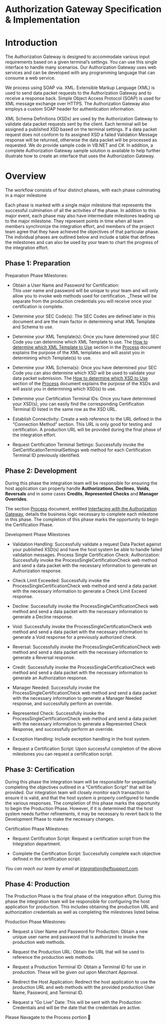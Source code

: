 # Authorization Gateway Specification & Implementation

# Introduction 

The Authorization Gateway is designed to accommodate various input requirements based on a given terminal’s settings. You can use this single interface to handle many scenarios. Our Authorization Gateway uses web services and can be developed with any programming language that can consume a web service.

We process using SOAP via. XML. Extensible Markup Language (XML) is used to send data packet requests to the Authorization Gateway and to receive a response back. Simple Object Access Protocol (SOAP) is used for XML message exchange over HTTPS. The Authorization Gateway also employs a custom SOAP header for authentication information. 

XML Schema Definitions (XSDs) are used by the Authorization Gateway to validate data packet requests sent by the client. Each terminal will be assigned a published XSD based on the terminal settings. If a data packet request does not conform to its assigned XSD a failed Validation Message response will be returned, otherwise the data packet will be processed as requested.
We do provide sample code in VB.NET and C#. In addition, a complete Authorization Gateway sample solution is available to help further illustrate how to create an interface that uses the Authorization Gateway.

# Overview

The workflow consists of four distinct phases, with each phase culminating in a major milestone
 

Each phase is marked with a single major milestone that represents the successful culmination of all the activities of the phase. In addition to this major event, each phase may also have intermediate milestones leading up to the major milestone. They represent points in time when all team members synchronize the integration effort, and members of the project team agree that they have achieved the objectives of that particular phase.
The individual phases are outlined below and include a table that defines the milestones and can also be used by your team to chart the progress of the integration effort.

## Phase 1:  Preparation

Preparation Phase Milestones:

- Obtain a User Name and Password for Certification:  
This user name and password will be unique to your team and will only allow you to invoke web methods used for certification. _These will be separate from the production credentials you will receive once your certification is complete. 

- Determine your SEC Code(s):  The SEC Codes are defined later in this document and are the main factor in determining what XML Template and Schema to use.

- Determine your XML Template(s):  Once you have determined your SEC Code you can determine which XML Template to use.  The [How to determine which XML Template to Use](https://github.com/kcskw/PayaServices/blob/patch-1/Authorization%20Gateway/Process.md#how-to-determine-which-xml-template-to-use) section in the [Process](https://github.com/kcskw/PayaServices/blob/patch-1/Authorization%20Gateway/Process.md) document explains the purpose of the XML templates and will assist you in determining which Template(s) to use.

- Determine your XML Schema(s): Once you have determined your SEC Code you can also determine which XSD will be used to validate your data packet submission.  The [How to determine which XSD to Use](https://github.com/kcskw/PayaServices/blob/patch-1/Authorization%20Gateway/Process.md#how-to-determine-which-xsd-to-use) section of the [Process](https://github.com/kcskw/PayaServices/blob/patch-1/Authorization%20Gateway/Process.md) document explains the purpose of the XSDs and will assist you in determining which XSD(s) to use.

- Determine your Certification Terminal IDs: Once you have determined your XSD(s), you can easily find the corresponding Certification Terminal ID listed in the same row as the XSD URL. 

- Establish Connectivity: Create a web reference to the URL defined in the “Connection Method” section. This URL is only good for testing and certification.  A production URL will be provided during the final phase of the integration effort.

- Request Certification Terminal Settings: Successfully invoke the GetCertificationTerminalSettings web method for each Certification Terminal ID previously identified.

## Phase 2: Development

During this phase the integration team will be responsible for ensuring the host application can properly handle **Authorizations**, **Declines**, **Voids**, **Reversals** and in some cases **Credits**, **Represented Checks** and **Manager Overrides**. 

The section [Process](https://github.com/kcskw/PayaServices/blob/patch-1/Authorization%20Gateway/Process.md) document, entitled [Interfacing with the Authorization Gateway](https://github.com/kcskw/PayaServices/blob/patch-1/Authorization%20Gateway/Process.md#phase-2-development), details the business logic necessary to complete each milestone in this phase. The completion of this phase marks the opportunity to begin the Certification Phase.


Development Phase Milestones

- Validation Handling: Successfully validate a request Data Packet against your published XSD(s) and have the host system be able to handle failed validation messages.
Process Single Certification Check:
Authorization: Successfully invoke the ProcessSingleCertificationCheck web method and send a data packet with the necessary information to generate an Authorization response.

- Check Limit Exceeded: Successfully invoke the ProcessSingleCertificationCheck web method and send a data packet with the necessary information to generate a Check Limit Exceed response.

- Decline: Successfully invoke the ProcessSingleCertificationCheck web method and send a data packet with the necessary information to generate a Decline response.

- Void: Successfully invoke the ProcessSingleCertificationCheck web method and send a data packet with the necessary information to generate a Void response for a previously authorized check.

- Reversal: Successfully invoke the ProcessSingleCertificationCheck web method and send a data packet with the necessary information to generate a Reversal response.

- Credit: Successfully invoke the ProcessSingleCertificationCheck web method and send a data packet with the necessary information to generate an Authorization response.  

- Manager Needed: Successfully invoke the ProcessSingleCertificationCheck web method and send a data packet with the necessary information to generate a Manager Needed response, and successfully perform an override.

- Represented Check: Successfully invoke the ProcessSingleCertificationCheck web method and send a data packet with the necessary information to generate a Represented Check Response, and successfully perform an override.

- Exception Handling: Include exception handling in the host system.

- Request a Certification Script: Upon successful completion of the above milestones you can request a certification script.  


## Phase 3: Certification
During this phase the integration team will be responsible for sequentially completing the objectives outlined in a “Certification Script” that will be provided. Our integration team will closely monitor each transaction to ensure it is valid, and that the host system is properly configured to handle the various responses. The completion of this phase marks the opportunity to begin the Production Phase. However, if it is determined that the host system needs further refinements, it may be necessary to revert back to the Development Phase to make the necessary changes. 


Certification Phase Milestones:
- Request Certification Script:  Request a certification script from the Integration department.

- Complete the Certification Script:  Successfully complete each objective defined in the certification script.

_You can reach our team by email at integration@eftsupport.com._


## Phase 4:  Production
The Production Phase is the final phase of the integration effort.  During this phase the integration team will be responsible for configuring the host application for production. This includes obtaining the production URL and authorization credentials as well as completing the milestones listed below.  


Production Phase Milestones:

- Request a User Name and Password for Production:  Obtain a new unique user name and password that is authorized to invoke the production web methods.

- Request the Production URL: Obtain the URL that will be used to reference the production web methods. 

- Request a Production Terminal ID: Obtain a Terminal ID for use in production. These will be given out upon Merchant Approval.

- Redirect the Host Application: Redirect the host application to use the production URL and web methods with the provided production User Name, Password, and Terminal ID.

- Request a “Go Live” Date: This will be sent with the Production Credentials and will be the date that the credentials are active.

Please Navagate to the Process portion :tada:
